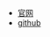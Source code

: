 
- [官网](https://microsoft.github.io/language-server-protocol/)
- [github](https://github.com/Microsoft/language-server-protocol)
